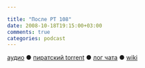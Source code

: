 ```yaml
---

title: "После РТ 108"
date: 2008-10-18T19:15:00+03:00
comments: true
categories: podcast
---
```

[аудио](http://cdn.radio-t.com/rt108post.mp3) ● [пиратский torrent](http://pirates.radio-t.com/torrents/rt108post.mp3.torrent) ● [лог чата](http://chat.radio-t.com/logs/radio-t-108.html) ● [wiki](http://wiki.radio-t.com/%D0%9F%D0%BE%D1%81%D0%BB%D0%B5_%D0%A0%D0%A2_108)<audio src="http://cdn.radio-t.com/rt108post.mp3" preload="none">
